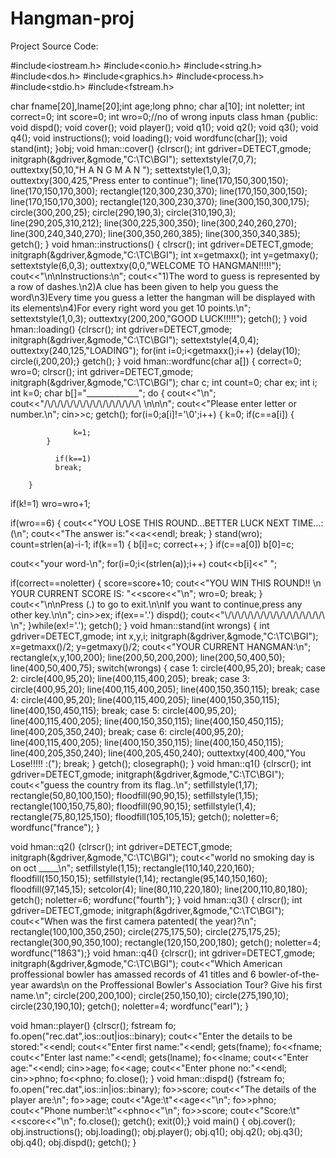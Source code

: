 # Hangman-proj





Project Source Code:

#include<iostream.h>
#include<conio.h>
#include<string.h>
#include<dos.h>
#include<graphics.h>
#include<process.h>
#include<stdio.h>
#include<fstream.h>

char fname[20],lname[20];int age;long phno;
char a[10];
int noletter;
int correct=0;
int score=0;
int wro=0;//no of wrong inputs
class hman
{public:
	void dispd();
void cover();
void player();
void q1();
void q2();
void q3();
	void q4();
void instructions();
void loading();
void wordfunc(char[]);
void stand(int);
}obj;
void hman::cover()
{clrscr();
int gdriver=DETECT,gmode;
initgraph(&gdriver,&gmode,"C:\\TC\\BGI");
settextstyle(7,0,7);
outtextxy(50,10,"H A N G M A N ");
settextstyle(1,0,3);
outtextxy(300,425,"Press enter to continue");
line(170,150,300,150);
line(170,150,170,300);
rectangle(120,300,230,370);
line(170,150,300,150);
line(170,150,170,300);
rectangle(120,300,230,370);
line(300,150,300,175);
circle(300,200,25);
circle(290,190,3);
circle(310,190,3);
line(290,205,310,212);
line(300,225,300,350);
line(300,240,260,270);
line(300,240,340,270);
line(300,350,260,385);
line(300,350,340,385);
getch();
}
void hman::instructions()
	{
	clrscr();
	int gdriver=DETECT,gmode;
	initgraph(&gdriver,&gmode,"C:\\TC\\BGI");
	int x=getmaxx();
	int y=getmaxy();
	settextstyle(6,0,3);
	outtextxy(0,0,"WELCOME TO HANGMAN!!!!!");
	cout<<"\n\nInstructions:\n";
	cout<<"1)The word to guess is represented by a row of dashes.\n2)A clue has been given to help you guess the word\n3)Every time you guess a letter the hangman will be displayed with its elements\n4)For every right word you get 10 points.\n";
	settextstyle(1,0,3);
	outtextxy(200,200,"GOOD LUCK!!!!!");
	getch();
	}
void hman::loading()
	{clrscr();
	int gdriver=DETECT,gmode;
	initgraph(&gdriver,&gmode,"C:\\TC\\BGI");
settextstyle(4,0,4);
outtextxy(240,125,"LOADING");
for(int i=0;i<getmaxx();i++)
{delay(10);
circle(i,200,20);}
getch();
}
void hman::wordfunc(char a[])
{       correct=0;
	wro=0;
   clrscr();
   int gdriver=DETECT,gmode;
   initgraph(&gdriver,&gmode,"C:\\TC\\BGI");
   char c;
   int count=0;
   char ex;
   int i;
   int k=0;
   char b[]="_____________";
   do
     {
	cout<<"\n";
	cout<<"/\\/\\/\\/\\/\\/\\/\\/\\/\\/\\/\\/\\/\\/\\/\\ \n\n\n";
	cout<<"Please enter letter or number.\n";
	cin>>c;
	getch();
	for(i=0;a[i]!='\0';i++)
		{  k=0;
		   if(c==a[i])
			{

				  k=1;
			}

			  if(k==1)
			  break;

		}
   if(k!=1)
   wro=wro+1;

   if(wro==6)
  { cout<<"YOU LOSE THIS ROUND...BETTER LUCK NEXT TIME...:(\n";
    cout<<"The answer is:"<<a<<endl;
   break;
   }
   stand(wro);
   count=strlen(a)-i-1;
   if(k==1)
      {
	b[i]=c;
	correct++;
      }
  if(c==a[0])
  b[0]=c;

  cout<<"your word-\n";
  for(i=0;i<(strlen(a));i++)
  cout<<b[i]<<"   ";

   if(correct==noletter)
  {
  score=score+10;
  cout<<"YOU WIN THIS ROUND!! \n YOUR CURRENT SCORE IS: "<<score<<"\n";
  wro=0;
  break;
  }
  cout<<"\n\nPress (.) to go to exit.\n\nIf you want to continue,press any other key.\n\n";
  cin>>ex;
  if(ex=='.')
  dispd();
  cout<<"\\/\\/\\/\\/\\/\\/\\/\\/\\/\\/\\/\\/\\/\\/\\/\ \n";
  }while(ex!='.');
  getch();
  }
void hman::stand(int wrongs)
	{
	int gdriver=DETECT,gmode;
	int x,y,i;
	initgraph(&gdriver,&gmode,"C:\\TC\\BGI");
	x=getmaxx()/2;
	y=getmaxy()/2;
	cout<<"YOUR CURRENT HANGMAN:\n";
	rectangle(x,y,100,200);
	line(200,50,200,200);
	line(200,50,400,50);
	line(400,50,400,75);
	switch(wrongs)
	{
	case 1:
	circle(400,95,20);
	break;
	case 2:
	circle(400,95,20);
	line(400,115,400,205);
	 break;
	case 3:
	circle(400,95,20);
	line(400,115,400,205);
	line(400,150,350,115);
	break;
	case 4:
	circle(400,95,20);
	line(400,115,400,205);
	line(400,150,350,115);
	line(400,150,450,115);
         break;
	case 5:
	circle(400,95,20);
	line(400,115,400,205);
	line(400,150,350,115);
	line(400,150,450,115);
	line(400,205,350,240);
	break;
	case 6:
	circle(400,95,20);
	line(400,115,400,205);
	line(400,150,350,115);
	line(400,150,450,115);
	line(400,205,350,240);
	line(400,205,450,240);
	outtextxy(400,400,"You Lose!!!!! :(");
	break;
	}
getch();
	closegraph();
	}
void hman::q1()
{clrscr();
int gdriver=DETECT,gmode;
	initgraph(&gdriver,&gmode,"C:\\TC\\BGI");
cout<<"guess the country from its flag..\n";
	setfillstyle(1,17);
	rectangle(50,80,100,150);
	floodfill(90,90,15);
	setfillstyle(1,15);
	rectangle(100,150,75,80);
	floodfill(90,90,15);
	setfillstyle(1,4);
	rectangle(75,80,125,150);
	floodfill(105,105,15);
getch();
noletter=6;
wordfunc("france");
}


void hman::q2()
{clrscr();
int gdriver=DETECT,gmode;
	initgraph(&gdriver,&gmode,"C:\\TC\\BGI");
cout<<"world no smoking day is on oct _____\n";
	setfillstyle(1,15);
	rectangle(110,140,220,160);
	floodfill(150,150,15);
	setfillstyle(1,14);
	rectangle(95,140,150,160);
	floodfill(97,145,15);
	setcolor(4);
	line(80,110,220,180);
	line(200,110,80,180);
getch();
	noletter=6;
	wordfunc("fourth");
	}
void hman::q3()
{  clrscr();
	int gdriver=DETECT,gmode;
	initgraph(&gdriver,&gmode,"C:\\TC\\BGI");
	cout<<"When was the first camera patented( the year)?\n";
	rectangle(100,100,350,250);
	circle(275,175,50);
	circle(275,175,25);
	rectangle(300,90,350,100);
	rectangle(120,150,200,180);
	getch();
	noletter=4;
	wordfunc("1863");}
void hman::q4()
	{clrscr();
	int gdriver=DETECT,gmode;
	initgraph(&gdriver,&gmode,"C:\\TC\\BGI");
cout<<"Which American proffessional bowler has amassed records of 41 titles and 6 bowler-of-the-year awards\n on the Proffessional Bowler's Association Tour? Give his first name.\n";
	circle(200,200,100);
	circle(250,150,10);
	circle(275,190,10);
	circle(230,190,10);
	getch();
	noletter=4;
	wordfunc("earl");
}

void hman::player()
	{clrscr();
	fstream fo;
	fo.open("rec.dat",ios::out|ios::binary);
cout<<"Enter the details to be stored:"<<endl;
	cout<<"Enter first name:"<<endl;
	gets(fname);
	fo<<fname;
	cout<<"Enter last name:"<<endl;
	gets(lname);
	fo<<lname;
	cout<<"Enter age:"<<endl;
	cin>>age;
	fo<<age;
	cout<<"Enter phone no:"<<endl;
	cin>>phno;
	fo<<phno;
	fo.close();
}
void hman::dispd()
	{fstream fo;
	fo.open("rec.dat",ios::in|ios::binary);
	fo>>score;
	cout<<"The details of the player are:\n";
	fo>>age;
	cout<<"Age:\t"<<age<<"\n";
	fo>>phno;
	cout<<"Phone number:\t"<<phno<<"\n";
	fo>>score;
	cout<<"Score:\t"<<score<<"\n";
	fo.close();
getch();
	exit(0);}
void main()
	{ obj.cover();
	obj.instructions();
	obj.loading();
	obj.player();
	obj.q1();
       	obj.q2();
obj.q3();
	obj.q4();
	obj.dispd();
getch();
}
